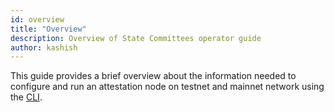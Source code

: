 ```yaml
---
id: overview
title: "Overview"
description: Overview of State Committees operator guide
author: kashish
---
```


This guide provides a brief overview about the information needed to configure and run an attestation node on testnet and mainnet network using the [CLI](https://github.com/Lagrange-Labs/client-cli).

